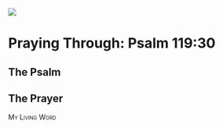 <img class="intro-right" src="/images/art-paris-psalter.jpg">

<style>
  li {list-style-type: none;}
  p + ul {
    margin-top: -18px;
}
</style>

# Praying Through: Psalm 119:30

## The Psalm

## The Prayer

<div style="font-variant: small-caps;">
My Living Word
</div>
